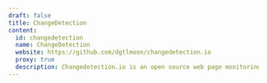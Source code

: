 ```yaml
---
draft: false
title: ChangeDetection
content:
  id: changedetection
  name: ChangeDetection
  website: https://github.com/dgtlmoon/changedetection.io
  proxy: true
  description: Changedetection.io is an open source web page monitoring, notification and change detection.
---
```

